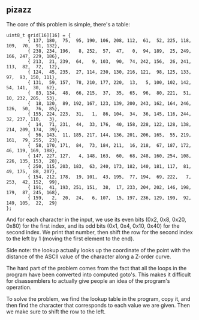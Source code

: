 pizazz
------

The core of this problem is simple, there's a table:

```
uint8_t grid[16][16] = {
        { 137, 180,  75,  95, 190, 106, 208, 112,  61,  52, 225, 118, 109,  70,  91, 132},
        { 238, 234, 196,   8, 252,  57,  47,   0,  94, 189,  25, 249, 166, 247, 229, 186},
        { 213,  21, 239,  64,   9, 103,  90,  74, 242, 156,  26, 241, 113,  82,  72,  12},
        { 124,  45, 235,  27, 114, 230, 130, 216, 121,  98, 125, 133,  97,  93, 150, 111},
        { 131,  59, 157,  78, 210, 177, 220,  13,   5, 100, 102, 142,  54, 141,  30,  62},
        {  83, 134,  48,  66, 215,  37,  35,  65,  96,  80, 221,  51,  10, 232, 205,  53},
        {  18, 120,  89, 192, 167, 123, 139, 200, 243, 162, 164, 246, 126,  50,  76,  85},
        { 155, 224, 223,  31,   1,  86, 104,  34,  36, 145, 116, 244,  32, 237, 110,   3},
        {  14,  71, 231,  44,  33, 176,  40, 158, 228, 122, 128, 138, 214, 209, 174,  39},
        {  56, 143,  11, 185, 217, 144, 136, 201, 206, 165,  55, 219, 161,  79, 255,  23},
        {  58, 170, 171,  84,  73, 184, 211,  16, 218,  67, 187, 172,  46, 119, 169, 188},
        { 147, 227, 127,   4, 148, 163,  60,  68, 248, 160, 254, 108, 226, 135, 153,  28},
        { 250, 115, 203, 183,  63, 240, 173, 182, 140, 181, 117,  81,  49, 175,  88, 207},
        { 154, 212, 178,  19, 101,  43, 195,  77, 194,  69, 222,   7, 253,  42, 152,  99},
        { 191,  41, 193, 251, 151,  38,  17, 233, 204, 202, 146, 198, 179,  87, 245, 168},
        { 159,   2,  20,  24,   6, 107,  15, 197, 236, 129, 199,  92, 149, 105,  22,  29}
};
```

And for each character in the input, we use its even bits (0x2, 0x8, 0x20, 0x80) for the first index, and its odd bits (0x1, 0x4, 0x10, 0x40) for the second index. We print that number, then shift the row for the second index to the left by 1 (moving the first element to the end).

Side note: the lookup actually looks up the coordinate of the point with the distance of the ASCII value of the character along a Z-order curve.

The hard part of the problem comes from the fact that all the loops in the program have been converted into computed goto's. This makes it difficult for disassemblers to actually give people an idea of the program's operation.

To solve the problem, we find the lookup table in the program, copy it, and then find the character that corresponds to each value we are given. Then we make sure to shift the row to the left.
